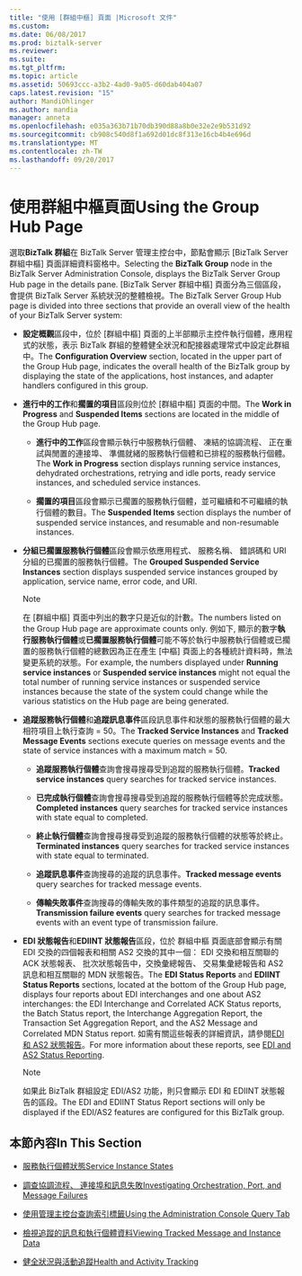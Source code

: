 ```yaml
---
title: "使用 [群組中樞] 頁面 |Microsoft 文件"
ms.custom: 
ms.date: 06/08/2017
ms.prod: biztalk-server
ms.reviewer: 
ms.suite: 
ms.tgt_pltfrm: 
ms.topic: article
ms.assetid: 50693ccc-a3b2-4ad0-9a05-d60dab404a07
caps.latest.revision: "15"
author: MandiOhlinger
ms.author: mandia
manager: anneta
ms.openlocfilehash: e035a363b71b70db390d88a8b0e32e2e9b531d92
ms.sourcegitcommit: cb908c540d8f1a692d01dc8f313e16cb4b4e696d
ms.translationtype: MT
ms.contentlocale: zh-TW
ms.lasthandoff: 09/20/2017
---
```

# <a name="using-the-group-hub-page"></a><span data-ttu-id="27d75-102">使用群組中樞頁面</span><span class="sxs-lookup"><span data-stu-id="27d75-102">Using the Group Hub Page</span></span>
<span data-ttu-id="27d75-103">選取**BizTalk 群組**在 BizTalk Server 管理主控台中，節點會顯示 [BizTalk Server 群組中樞] 頁面詳細資料窗格中。</span><span class="sxs-lookup"><span data-stu-id="27d75-103">Selecting the **BizTalk Group** node in the BizTalk Server Administration Console, displays the BizTalk Server Group Hub page in the details pane.</span></span> <span data-ttu-id="27d75-104">[BizTalk Server 群組中樞] 頁面分為三個區段，會提供 BizTalk Server 系統狀況的整體檢視。</span><span class="sxs-lookup"><span data-stu-id="27d75-104">The BizTalk Server Group Hub page is divided into three sections that provide an overall view of the health of your BizTalk Server system:</span></span>  
  
-   <span data-ttu-id="27d75-105">**設定概觀**區段中，位於 [群組中樞] 頁面的上半部顯示主控件執行個體，應用程式的狀態，表示 BizTalk 群組的整體健全狀況和配接器處理常式中設定此群組中。</span><span class="sxs-lookup"><span data-stu-id="27d75-105">The **Configuration Overview** section, located in the upper part of the Group Hub page, indicates the overall health of the BizTalk group by displaying the state of the applications, host instances, and adapter handlers configured in this group.</span></span>  
  
-   <span data-ttu-id="27d75-106">**進行中的工作**和**擱置的項目**區段則位於 [群組中樞] 頁面的中間。</span><span class="sxs-lookup"><span data-stu-id="27d75-106">The **Work in Progress**  and **Suspended Items** sections are located in the middle of the Group Hub page.</span></span>  
  
    -   <span data-ttu-id="27d75-107">**進行中的工作**區段會顯示執行中服務執行個體、 凍結的協調流程、 正在重試與閒置的連接埠、 準備就緒的服務執行個體和已排程的服務執行個體。</span><span class="sxs-lookup"><span data-stu-id="27d75-107">The **Work in Progress** section displays running service instances, dehydrated orchestrations, retrying and idle ports, ready service instances, and scheduled service instances.</span></span>  
  
    -   <span data-ttu-id="27d75-108">**擱置的項目**區段會顯示已擱置的服務執行個體，並可繼續和不可繼續的執行個體的數目。</span><span class="sxs-lookup"><span data-stu-id="27d75-108">The **Suspended Items** section displays the number of suspended service instances, and resumable and non-resumable instances.</span></span>  
  
-   <span data-ttu-id="27d75-109">**分組已擱置服務執行個體**區段會顯示依應用程式、 服務名稱、 錯誤碼和 URI 分組的已擱置的服務執行個體。</span><span class="sxs-lookup"><span data-stu-id="27d75-109">The **Grouped Suspended Service Instances** section displays suspended service instances grouped by application, service name, error code, and URI.</span></span>  
  
    > [!NOTE]
    >  <span data-ttu-id="27d75-110">在 [群組中樞] 頁面中列出的數字只是近似的計數。</span><span class="sxs-lookup"><span data-stu-id="27d75-110">The numbers listed on the Group Hub page are approximate counts only.</span></span> <span data-ttu-id="27d75-111">例如下, 顯示的數字**執行服務執行個體**或**已擱置服務執行個體**可能不等於執行中服務執行個體或已擱置的服務執行個體的總數因為正在產生 [中樞] 頁面上的各種統計資料時，無法變更系統的狀態。</span><span class="sxs-lookup"><span data-stu-id="27d75-111">For example, the numbers displayed under **Running service instances** or **Suspended service instances** might not equal the total number of running service instances or suspended service instances because the state of the system could change while the various statistics on the Hub page are being generated.</span></span>  
  
-   <span data-ttu-id="27d75-112">**追蹤服務執行個體**和**追蹤訊息事件**區段訊息事件和狀態的服務執行個體的最大相符項目上執行查詢 = 50。</span><span class="sxs-lookup"><span data-stu-id="27d75-112">The **Tracked Service Instances** and **Tracked Message Events** sections execute queries on message events and the state of service instances with a maximum match = 50.</span></span>  
  
    -   <span data-ttu-id="27d75-113">**追蹤服務執行個體**查詢會搜尋搜尋受到追蹤的服務執行個體。</span><span class="sxs-lookup"><span data-stu-id="27d75-113">**Tracked service instances** query searches for tracked service instances.</span></span>  
  
    -   <span data-ttu-id="27d75-114">**已完成執行個體**查詢會搜尋搜尋受到追蹤的服務執行個體等於完成狀態。</span><span class="sxs-lookup"><span data-stu-id="27d75-114">**Completed instances** query searches for tracked service instances with state equal to completed.</span></span>  
  
    -   <span data-ttu-id="27d75-115">**終止執行個體**查詢會搜尋搜尋受到追蹤的服務執行個體的狀態等於終止。</span><span class="sxs-lookup"><span data-stu-id="27d75-115">**Terminated instances** query searches for tracked service instances with state equal to terminated.</span></span>  
  
    -   <span data-ttu-id="27d75-116">**追蹤訊息事件**查詢搜尋的追蹤的訊息事件。</span><span class="sxs-lookup"><span data-stu-id="27d75-116">**Tracked message events** query searches for tracked message events.</span></span>  
  
    -   <span data-ttu-id="27d75-117">**傳輸失敗事件**查詢搜尋的傳輸失敗的事件類型的追蹤的訊息事件。</span><span class="sxs-lookup"><span data-stu-id="27d75-117">**Transmission failure events** query searches for tracked message events with an event type of transmission failure.</span></span>  
  
-   <span data-ttu-id="27d75-118">**EDI 狀態報告**和**EDIINT 狀態報告**區段，位於 群組中樞 頁面底部會顯示有關 EDI 交換的四個報表和相關 AS2 交換的其中一個： EDI 交換和相互關聯的 ACK 狀態報表、 批次狀態報告中，交換彙總報告、 交易集彙總報告和 AS2 訊息和相互關聯的 MDN 狀態報告。</span><span class="sxs-lookup"><span data-stu-id="27d75-118">The **EDI Status Reports** and **EDIINT Status Reports** sections, located at the bottom of the Group Hub page, displays four reports about EDI interchanges and one about AS2 interchanges: the EDI Interchange and Correlated ACK Status reports, the Batch Status report, the Interchange Aggregation Report, the Transaction Set Aggregation Report, and the AS2 Message and Correlated MDN Status report.</span></span> <span data-ttu-id="27d75-119">如需有關這些報表的詳細資訊，請參閱[EDI 和 AS2 狀態報告](../core/edi-and-as2-status-reporting.md)。</span><span class="sxs-lookup"><span data-stu-id="27d75-119">For more information about these reports, see [EDI and AS2 Status Reporting](../core/edi-and-as2-status-reporting.md).</span></span>  
  
    > [!NOTE]
    >  <span data-ttu-id="27d75-120">如果此 BizTalk 群組設定 EDI/AS2 功能，則只會顯示 EDI 和 EDIINT 狀態報告的區段。</span><span class="sxs-lookup"><span data-stu-id="27d75-120">The EDI and EDIINT Status Report sections will only be displayed if the EDI/AS2 features are configured for this BizTalk group.</span></span>  
  
## <a name="in-this-section"></a><span data-ttu-id="27d75-121">本節內容</span><span class="sxs-lookup"><span data-stu-id="27d75-121">In This Section</span></span>  
  
-   [<span data-ttu-id="27d75-122">服務執行個體狀態</span><span class="sxs-lookup"><span data-stu-id="27d75-122">Service Instance States</span></span>](../core/service-instance-states.md)  
  
-   [<span data-ttu-id="27d75-123">調查協調流程、 連接埠和訊息失敗</span><span class="sxs-lookup"><span data-stu-id="27d75-123">Investigating Orchestration, Port, and Message Failures</span></span>](../core/investigating-orchestration-port-and-message-failures.md)  
  
-   [<span data-ttu-id="27d75-124">使用管理主控台查詢索引標籤</span><span class="sxs-lookup"><span data-stu-id="27d75-124">Using the Administration Console Query Tab</span></span>](../core/using-the-administration-console-query-tab.md)  
  
-   [<span data-ttu-id="27d75-125">檢視追蹤的訊息和執行個體資料</span><span class="sxs-lookup"><span data-stu-id="27d75-125">Viewing Tracked Message and Instance Data</span></span>](../core/viewing-tracked-message-and-instance-data.md)  
  
-   [<span data-ttu-id="27d75-126">健全狀況與活動追蹤</span><span class="sxs-lookup"><span data-stu-id="27d75-126">Health and Activity Tracking</span></span>](../core/health-and-activity-tracking.md)